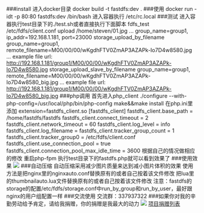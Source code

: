 ###install
	进入docker目录
	docker build -t  fastdfs:dev .
###使用
	docker run -idt -p 80:80 fastdfs:dev /bin/bash
	进入容器执行
	/etc/rc.local
###测试
	进入容器执行test目录下的./test.sh或者直接执行下面脚本
	fdfs_test /etc/fdfs/client.conf upload /home/steven/01.jpg
	...
	group_name=group1, ip_addr=192.168.1.181, port=23000
	storage_upload_by_filename
	group_name=group1, remote_filename=M00/00/00/wKgdhFTV0ZmAP3AZAPk-Io7D4w8580.jpg
	...
	example file url: http://192.168.1.181/group1/M00/00/00/wKgdhFTV0ZmAP3AZAPk-Io7D4w8580.jpg
	storage_upload_slave_by_filename
	group_name=group1, remote_filename=M00/00/00/wKgdhFTV0ZmAP3AZAPk-Io7D4w8580_big.jpg
	...
	example file url: http://192.168.1.181/group1/M00/00/00/wKgdhFTV0ZmAP3AZAPk-Io7D4w8580_big.jpg
###php调用
 	首先进入php_client
	./configure --with-php-config=/usr/local/php/bin/php-config
	make&&make install
	在php.ini里添加
	extension=fastdfs_client.so
	[fastdfs_client]
	fastdfs_client.base_path = /home/fastdfs/fastdfs
	fastdfs_client.connect_timeout = 2
	fastdfs_client.network_timeout = 60
	fastdfs_client.log_level = info
	fastdfs_client.log_filename =
	fastdfs_client.tracker_group_count = 1
	fastdfs_client.tracker_group0 = /etc/fdfs/client.conf
	fastdfs_client.use_connection_pool = true
	fastdfs_client.connection_pool_max_idle_time = 3600
	根据自己的情况做相应的修改
	重启php-fpm
	执行test目录下的fastdfs.php就可以看到效果了
###使用效果
![](https://github.com/qieangel2013/ngx-fastdfs/blob/master/images/cut.png)
###自动压缩
	自动压缩采用减少图片质量来达到减小图片体积的效果
	使用方法是把nginx里的nginxauto.conf替换原有的或者自己按着该文件修改
	把lua里的thumbnailauto.lua文件替换原有的或者自己按着该文件修改
	注意：fastdfs的storage的配置/etc/fdfs/storage.conf中run_by_group和run_by_user，最好跟nginx的用户组配置一样
###交流使用
	交流群：337937322
###如果你对我的辛勤劳动给予肯定，请给我捐赠，你的捐赠是我最大的动力
![](https://github.com/qieangel2013/zys/blob/master/public/images/pay.png)
[项目捐赠列表](https://github.com/qieangel2013/zys/wiki/%E9%A1%B9%E7%9B%AE%E6%8D%90%E8%B5%A0)
